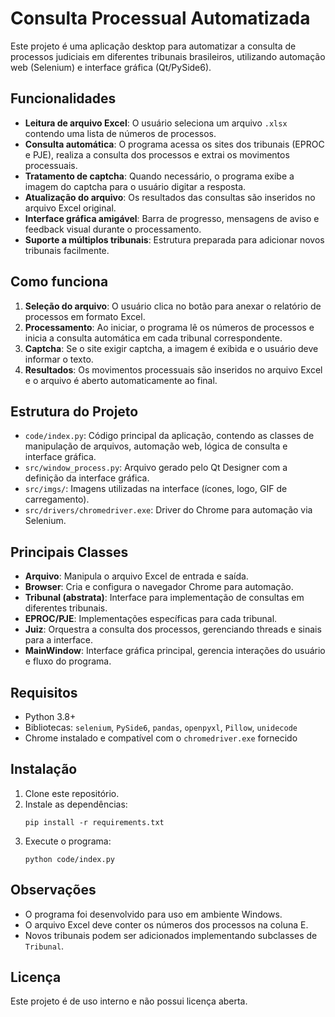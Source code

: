 # Consulta Processual Automatizada

Este projeto é uma aplicação desktop para automatizar a consulta de processos judiciais em diferentes tribunais brasileiros, utilizando automação web (Selenium) e interface gráfica (Qt/PySide6).

## Funcionalidades

- **Leitura de arquivo Excel**: O usuário seleciona um arquivo `.xlsx` contendo uma lista de números de processos.
- **Consulta automática**: O programa acessa os sites dos tribunais (EPROC e PJE), realiza a consulta dos processos e extrai os movimentos processuais.
- **Tratamento de captcha**: Quando necessário, o programa exibe a imagem do captcha para o usuário digitar a resposta.
- **Atualização do arquivo**: Os resultados das consultas são inseridos no arquivo Excel original.
- **Interface gráfica amigável**: Barra de progresso, mensagens de aviso e feedback visual durante o processamento.
- **Suporte a múltiplos tribunais**: Estrutura preparada para adicionar novos tribunais facilmente.

## Como funciona

1. **Seleção do arquivo**: O usuário clica no botão para anexar o relatório de processos em formato Excel.
2. **Processamento**: Ao iniciar, o programa lê os números de processos e inicia a consulta automática em cada tribunal correspondente.
3. **Captcha**: Se o site exigir captcha, a imagem é exibida e o usuário deve informar o texto.
4. **Resultados**: Os movimentos processuais são inseridos no arquivo Excel e o arquivo é aberto automaticamente ao final.

## Estrutura do Projeto

- `code/index.py`: Código principal da aplicação, contendo as classes de manipulação de arquivos, automação web, lógica de consulta e interface gráfica.
- `src/window_process.py`: Arquivo gerado pelo Qt Designer com a definição da interface gráfica.
- `src/imgs/`: Imagens utilizadas na interface (ícones, logo, GIF de carregamento).
- `src/drivers/chromedriver.exe`: Driver do Chrome para automação via Selenium.

## Principais Classes

- **Arquivo**: Manipula o arquivo Excel de entrada e saída.
- **Browser**: Cria e configura o navegador Chrome para automação.
- **Tribunal (abstrata)**: Interface para implementação de consultas em diferentes tribunais.
- **EPROC/PJE**: Implementações específicas para cada tribunal.
- **Juiz**: Orquestra a consulta dos processos, gerenciando threads e sinais para a interface.
- **MainWindow**: Interface gráfica principal, gerencia interações do usuário e fluxo do programa.

## Requisitos

- Python 3.8+
- Bibliotecas: `selenium`, `PySide6`, `pandas`, `openpyxl`, `Pillow`, `unidecode`
- Chrome instalado e compatível com o `chromedriver.exe` fornecido

## Instalação

1. Clone este repositório.
2. Instale as dependências:
   ```
   pip install -r requirements.txt
   ```
3. Execute o programa:
   ```
   python code/index.py
   ```

## Observações

- O programa foi desenvolvido para uso em ambiente Windows.
- O arquivo Excel deve conter os números dos processos na coluna E.
- Novos tribunais podem ser adicionados implementando subclasses de `Tribunal`.

## Licença

Este projeto é de uso interno e não possui licença aberta.
